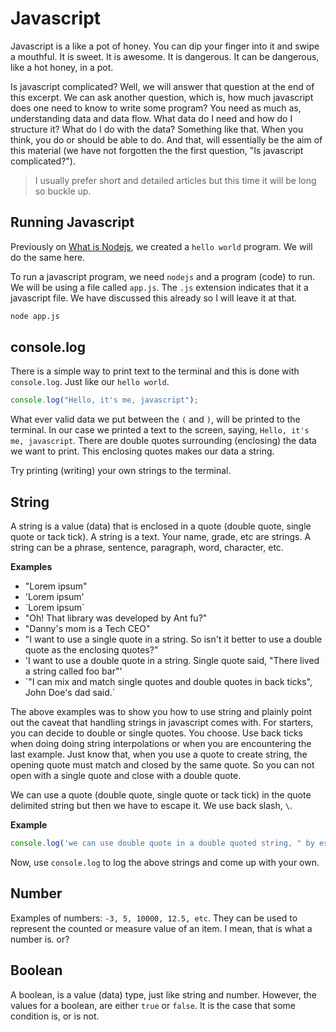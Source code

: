 # Javascript

Javascript is a like a pot of honey. You can dip your finger into it and swipe a mouthful. It is sweet. It is awesome. It is dangerous. It can be dangerous, like a hot honey, in a pot.

Is javascript complicated? Well, we will answer that question at the end of this excerpt. We can ask another question, which is, how much javascript does one need to know to write some program? You need as much as, understanding data and data flow. What data do I need and how do I structure it? What do I do with the data? Something like that. When you think, you do or should be able to do. And that, will essentially be the aim of this material (we have not forgotten the the first question, "Is javascript complicated?").

> I usually prefer short and detailed articles but this time it will be long so buckle up.

## Running Javascript

Previously on [What is Nodejs](https://dev.to/otumianempire/what-is-nodejs-4h10), we created a `hello world` program. We will do the same here.

To run a javascript program, we need `nodejs` and a program (code) to run. We will be using a file called `app.js`. The `.js` extension indicates that it a javascript file. We have discussed this already so I will leave it at that.

```sh
node app.js
```

## console.log

There is a simple way to print text to the terminal and this is done with `console.log`. Just like our `hello world`.

```js
console.log("Hello, it's me, javascript");
```

What ever valid data we put between the `(` and `)`, will be printed to the terminal. In our case we printed a text to the screen, saying, `Hello, it's me, javascript`. There are double quotes surrounding (enclosing) the data we want to print. This enclosing quotes makes our data a string.

Try printing (writing) your own strings to the terminal.

## String

A string is a value (data) that is enclosed in a quote (double quote, single quote or tack tick). A string is a text. Your name, grade, etc are strings. A string can be a phrase, sentence, paragraph, word, character, etc.

**Examples**

- "Lorem ipsum"
- 'Lorem ipsum'
- \`Lorem ipsum\`
- "Oh! That library was developed by Ant fu?"
- "Danny's mom is a Tech CEO"
- "I want to use a single quote in a string. So isn't it better to use a double quote as the enclosing quotes?"
- 'I want to use a double quote in a string. Single quote said, "There lived a string called foo bar"'
- \`"I can mix and match single quotes and double quotes in back ticks", John Doe's dad said.\`

The above examples was to show you how to use string and plainly point out the caveat that handling strings in javascript comes with. For starters, you can decide to double or single quotes. You choose. Use back ticks when doing doing string interpolations or when you are encountering the last example. Just know that, when you use a quote to create string, the opening quote must match and closed by the same quote. So you can not open with a single quote and close with a double quote.

We can use a quote (double quote, single quote or tack tick) in the quote delimited string but then we have to escape it. We use back slash, `\`.

**Example**

```js
console.log('we can use double quote in a double quoted string, " by escaping');
```

Now, use `console.log` to log the above strings and come up with your own.

## Number

Examples of numbers: `-3, 5, 10000, 12.5, etc`. They can be used to represent the counted or measure value of an item. I mean, that is what a number is. or?

## Boolean

A boolean, is a value (data) type, just like string and number. However, the values for a boolean, are either `true` or `false`. It is the case that some condition is, or is not.
